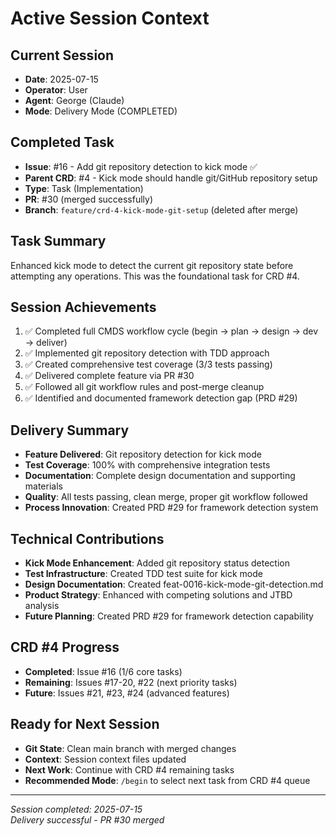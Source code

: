 # Active Session Context

## Current Session
- **Date**: 2025-07-15
- **Operator**: User
- **Agent**: George (Claude)
- **Mode**: Delivery Mode (COMPLETED)

## Completed Task
- **Issue**: #16 - Add git repository detection to kick mode ✅
- **Parent CRD**: #4 - Kick mode should handle git/GitHub repository setup
- **Type**: Task (Implementation)
- **PR**: #30 (merged successfully)
- **Branch**: `feature/crd-4-kick-mode-git-setup` (deleted after merge)

## Task Summary
Enhanced kick mode to detect the current git repository state before attempting any operations. This was the foundational task for CRD #4.

## Session Achievements
1. ✅ Completed full CMDS workflow cycle (begin → plan → design → dev → deliver)
2. ✅ Implemented git repository detection with TDD approach
3. ✅ Created comprehensive test coverage (3/3 tests passing)
4. ✅ Delivered complete feature via PR #30
5. ✅ Followed all git workflow rules and post-merge cleanup
6. ✅ Identified and documented framework detection gap (PRD #29)

## Delivery Summary
- **Feature Delivered**: Git repository detection for kick mode
- **Test Coverage**: 100% with comprehensive integration tests
- **Documentation**: Complete design documentation and supporting materials
- **Quality**: All tests passing, clean merge, proper git workflow followed
- **Process Innovation**: Created PRD #29 for framework detection system

## Technical Contributions
- **Kick Mode Enhancement**: Added git repository status detection
- **Test Infrastructure**: Created TDD test suite for kick mode
- **Design Documentation**: Created feat-0016-kick-mode-git-detection.md
- **Product Strategy**: Enhanced with competing solutions and JTBD analysis
- **Future Planning**: Created PRD #29 for framework detection capability

## CRD #4 Progress
- **Completed**: Issue #16 (1/6 core tasks)
- **Remaining**: Issues #17-20, #22 (next priority tasks)
- **Future**: Issues #21, #23, #24 (advanced features)

## Ready for Next Session
- **Git State**: Clean main branch with merged changes
- **Context**: Session context files updated
- **Next Work**: Continue with CRD #4 remaining tasks
- **Recommended Mode**: `/begin` to select next task from CRD #4 queue

---
*Session completed: 2025-07-15*  
*Delivery successful - PR #30 merged*